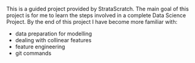 This is a guided project provided by StrataScratch. The main goal of this project is for me to learn the steps involved in a complete Data Science Project.
By the end of this project I have become more familiar with:

- data preparation for modelling
- dealing with collinear features
- feature engineering
- git commands